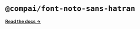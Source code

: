 # `@compai/font-noto-sans-hatran`

[**Read the docs &rarr;**](https://components.ai/docs/typefaces/noto-sans-hatran)
